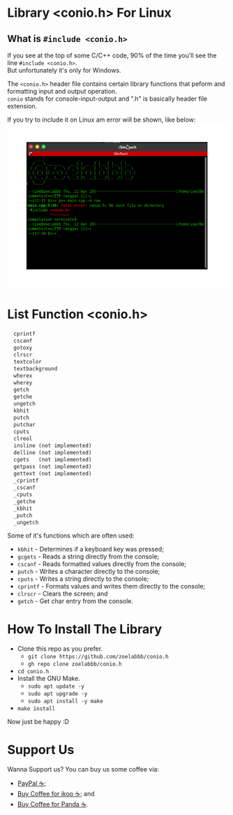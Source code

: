 # Library <conio.h> For Linux

## What is `#include <conio.h>`

If you see at the top of some C/C++ code, 90% of the time you'll see the line `#include <conio.h>`.  
But unfortunately it's only for Windows.

The `<conio.h>` header file contains certain library functions that peform and formatting input and output operation.  
`conio` stands for console-input-output and ".h" is basically header file extension.

If you try to include it on Linux am error will be shown, like below:
![conio h fatal error](docs/fatalerror.png)

# List Function <conio.h>
```
  cprintf
  cscanf
  gotoxy
  clrscr
  textcolor
  textbackground
  wherex
  wherey
  getch
  getche
  ungetch
  kbhit
  putch
  putchar
  cputs
  clreol
  insline (not implemented)
  delline (not implemented)
  cgets   (not implemented)
  getpass (not implemented)
  gettext (not implemented)
  _cprintf
  _cscanf
  _cputs
  _getche
  _kbhit
  _putch
  _ungetch
```

Some of it's functions which are often used:
- `kbhit` - Determines if a keyboard key was pressed;
- `gcgets` - Reads a string directly from the console;
- `cscanf` - Reads formatted values directly from the console;
- `putch` - Writes a character directly to the console;
- `cputs` - Writes a string directly to the console;
- `cprintf` - Formats values and writes them directly to the console;
- `clrscr` - Clears the screen; and
- `getch` - Get char entry from the console.

# How To Install The Library
- Clone this repo as you prefer.
  - `git clone https://github.com/zoelabbb/conio.h`
  - `gh repo clone zoelabbb/conio.h`
- `cd conio.h`
- Install the GNU Make.
  - `sudo apt update -y`
  - `sudo apt upgrade -y`
  - `sudo apt install -y make`
- `make install`

Now just be happy :D

# Support Us

Wanna Support us? You can buy us some coffee via:
- [PayPal :coffee:](https://www.paypal.com/paypalme/haialipp);
- [Buy Coffee for ikoo :coffee:](https://www.buymeacoffee.com/ikoo); and
- [Buy Coffee for Panda :coffee:](https://www.buymeacoffee.com/pandasoliofc).
